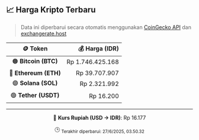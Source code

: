 

<!-- HARGA_KRIPTO -->
## 📈 Harga Kripto Terbaru

> Data ini diperbarui secara otomatis menggunakan [CoinGecko API](https://www.coingecko.com/) dan [exchangerate.host](https://exchangerate.host/)

<div align="center">

| 🪙 Token | 💰 Harga (IDR) |
|:------:|---------------:|
| 🟠 **Bitcoin (BTC)**   | Rp 1.746.425.168 |
| 🔵 **Ethereum (ETH)**  | Rp 39.707.907 |
| 🟣 **Solana (SOL)**    | Rp 2.321.992 |
| 🟢 **Tether (USDT)**   | Rp 16.200 |

---

💱 **Kurs Rupiah (USD → IDR)**: Rp 16.177

🕒 <sub>Terakhir diperbarui: 27/6/2025, 03.50.32</sub>

</div>
<!-- /HARGA_KRIPTO -->
